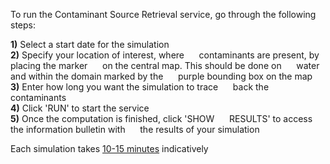 To run the Contaminant Source Retrieval service, go through the following steps: 

**1)** Select a start date for the simulation  
**2)** Specify your location of interest, where
&nbsp;&nbsp;&nbsp;&nbsp;&nbsp;contaminants are present, by placing the marker
&nbsp;&nbsp;&nbsp;&nbsp;&nbsp;on the central map. This should be done on
&nbsp;&nbsp;&nbsp;&nbsp;&nbsp;water and within the domain marked by the 
&nbsp;&nbsp;&nbsp;&nbsp;&nbsp;purple bounding box on the map  
**3)** Enter how long you want the simulation to trace
&nbsp;&nbsp;&nbsp;&nbsp;&nbsp;back the contaminants  
**4)** Click 'RUN' to start the service  
**5)** Once the computation is finished, click 'SHOW
&nbsp;&nbsp;&nbsp;&nbsp;&nbsp;RESULTS' to access the information bulletin with
&nbsp;&nbsp;&nbsp;&nbsp;&nbsp;the results of your simulation

Each simulation takes <u>10-15 minutes</u> indicatively
